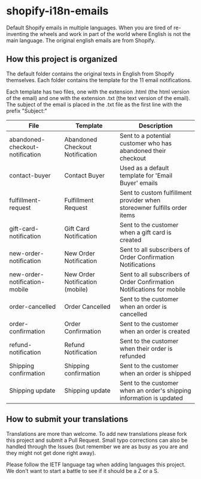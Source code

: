 shopify-i18n-emails
===================

Default Shopify emails in multiple languages. When you are tired of re-inventing the wheels and work in part of the world where English is not the main language. The original english emails are from Shopify. 

How this project is organized
-----------------------------

The default folder contains the original texts in English from Shopify themselves. Each folder contains the template for the 11 email notifications. 

Each template has two files, one with the extension .html (the html version of the email) and one with the extension .txt (the text version of the email). The subject of the email is placed in the .txt file as the first line with the prefix "Subject:"

| File                            | Template                         | Description                                                              |
|---------------------------------|----------------------------------|--------------------------------------------------------------------------|
| abandoned-checkout-notification | Abandoned Checkout Notification  | Sent to a potential customer who has abandoned their checkout            |
| contact-buyer                   | Contact Buyer                    | Used as a default template for 'Email Buyer' emails                      |
| fulfillment-request             | Fulfillment Request              | Sent to custom fulfillment provider when storeowner fulfills order items |
| gift-card-notification          | Gift Card Notification           | Sent to the customer when a gift card is created                         |
| new-order-notification          | New Order Notification           | Sent to all subscribers of Order Confirmation Notifications              |
| new-order-notification-mobile   |  New Order Notification (mobile) | Sent to all subscribers of Order Confirmation Notifications for mobile   |
| order-cancelled                 | Order Cancelled                  | Sent to the customer when an order is cancelled                          |
| order-confirmation              | Order Confirmation               | Sent to the customer when an order is created                            |
| refund-notification             | Refund Notification              | Sent to the customer when their order is refunded                        |
| Shipping confirmation           | Shipping confirmation            | Sent to the customer when an order is shipped                            |
| Shipping update                 | Shipping update                  | Sent to the customer when an order's shipping information is updated     |


How to submit your translations
-------------------------------

Translations are more than welcome. To add new translations please fork this project and submit a Pull Request. 
Small typo corrections can also be handled through the Issues (but remember we are as busy as you are and they might not get done right away).


Please follow the IETF language tag when adding languages this project. We don't want to start a battle to see if it should be a Z or a S.



